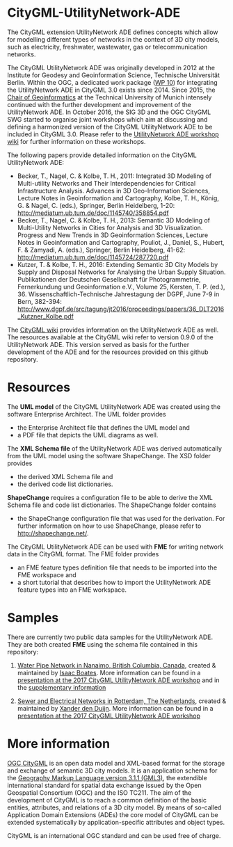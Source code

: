 # CityGML-UtilityNetwork-ADE

The CityGML extension UtilityNetwork ADE defines concepts which allow for modelling different types of networks in the context of 3D city models, such as electricity, freshwater, wastewater, gas or telecommunication networks.

The CityGML UtilityNetwork ADE was originally developed in 2012 at the Institute for Geodesy and Geoinformation Science, Technische Universität Berlin. Within the OGC, a dedicated work package ([WP 10](https://github.com/opengeospatial/CityGML-3.0/wiki/WP%2010%20Home)) for integrating the UtilityNetwork ADE in CityGML 3.0 exists since 2014. Since 2015, the [Chair of Geoinformatics](http://www.gis.bgu.tum.de/en/home/) at the Technical University of Munich intensely continued with the further development and improvement of the UtilityNetwork ADE. In October 2016, the SIG 3D and the OGC CityGML SWG started to organise joint workshops which aim at discussing and defining a harmonized version of the CityGML UtilityNetwork ADE to be included in CityGML 3.0. Please refer to the [UtilityNetwork ADE workshop wiki](http://en.wiki.utilitynetworks.sig3d.org) for further information on these workshops. 

The following papers provide detailed information on the CityGML UtilityNetwork ADE:
- Becker, T., Nagel, C. & Kolbe, T. H., 2011: Integrated 3D Modeling of Multi-utility Networks and Their Interdependencies for Critical Infrastructure Analysis. Advances in 3D Geo-Information Sciences, Lecture Notes in Geoinformation and Cartography, Kolbe, T. H., König, G. & Nagel, C. (eds.), Springer, Berlin Heidelberg, 1-20: http://mediatum.ub.tum.de/doc/1145740/358854.pdf
- Becker, T., Nagel, C. & Kolbe, T. H., 2013: Semantic 3D Modeling of Multi-Utility Networks in Cities for Analysis and 3D Visualization. Progress and New Trends in 3D Geoinformation Sciences, Lecture Notes in Geoinformation and Cartography, Pouliot, J., Daniel, S., Hubert, F. & Zamyadi, A. (eds.), Springer, Berlin Heidelberg, 41-62: http://mediatum.ub.tum.de/doc/1145724/287720.pdf
- Kutzer, T. & Kolbe, T. H., 2016: Extending Semantic 3D City Models by Supply and Disposal Networks for Analysing the Urban Supply Situation. Publikationen der Deutschen Gesellschaft für Photogrammetrie, Fernerkundung und Geoinformation e.V., Volume 25, Kersten, T. P. (ed.), 36. Wissenschaftlich-Technische Jahrestagung der DGPF, June 7-9 in Bern, 382-394: http://www.dgpf.de/src/tagung/jt2016/proceedings/papers/36_DLT2016_Kutzner_Kolbe.pdf

The [CityGML wiki](http://www.citygmlwiki.org/index.php?title=CityGML_UtilityNetworkADE) provides information on the UtilityNetwork ADE as well. The resources available at the CityGML wiki refer to version 0.9.0 of the UtilityNetwork ADE. This version served as basis for the further development of the ADE and for the resources provided on this github repository.

# Resources

The **UML model** of the CityGML UtilityNetwork ADE was created using the software Enterprise Architect. The UML folder provides
- the Enterprise Architect file that defines the UML model and
- a PDF file that depicts the UML diagrams as well.  

The **XML Schema file** of the UtilityNetwork ADE was derived automatically from the UML model using the software ShapeChange. The XSD folder provides 
- the derived XML Schema file and
- the derived code list dictionaries.

**ShapeChange** requires a configuration file to be able to derive the XML Schema file and code list dictionaries. The ShapeChange folder contains
- the ShapeChange configuration file that was used for the derivation.
For further information on how to use ShapeChange, please refer to http://shapechange.net/.

The CityGML UtilityNetwork ADE can be used with **FME** for writing network data in the CityGML format. The FME folder provides
- an FME feature types definition file that needs to be imported into the FME workspace and  
- a short tutorial that describes how to import the UtilityNetwork ADE feature types into an FME workspace.

# Samples

There are currently two public data samples for the UtilityNetwork ADE. They are both created **FME** using the schema file contained in this repository:

1. [Water Pipe Network in Nanaimo, British Columbia, Canada](https://github.com/iboates/CityGML-UtilityNetwork-ADE-Nanaimo-Water-Network-Sample), created & maintained by [Isaac Boates](https://github.com/iboates). More information can be found in a [presentation at the 2017 CityGML UtilityNetwork ADE workshop](https://en.wiki.utilitynetworks.sig3d.org/images/upload/2017-12-08_UtiltyNetworkADE_Karlsruhe.pdf) and in the [supplementary information](https://en.wiki.utilitynetworks.sig3d.org/images/upload/2017-12-08_UtiltyNetworkADE_Supplementary_Info.pdf)

2. [Sewer and Electrical Networks in Rotterdam, The Netherlands](https://github.com/XanderdenDuijn/CityGML-Utility-Network-ADE), created & maintained by [Xander den Duijn](https://github.com/XanderdenDuijn). More information can be found in a [presentation at the 2017 CityGML UtilityNetwork ADE workshop](https://en.wiki.utilitynetworks.sig3d.org/images/upload/UtilityNetworkADE_Karlsruhe_XanderdenDuijn.pdf)

# More information

[OGC CityGML](http://www.opengeospatial.org/standards/citygml) is an open data model and XML-based format for the storage and exchange of semantic 3D city models. It is an application schema for the [Geography Markup Language version 3.1.1 (GML3)](http://www.opengeospatial.org/standards/gml), the extendible international standard for spatial data exchange issued by the Open Geospatial Consortium (OGC) and the ISO TC211. The aim of the development of CityGML is to reach a common definition of the basic entities, attributes, and relations of a 3D city model. By means of so-called Application Domain Extensions (ADEs) the core model of CityGML can be extended systematically by application-specific attributes and object types.

CityGML is an international OGC standard and can be used free of charge.

